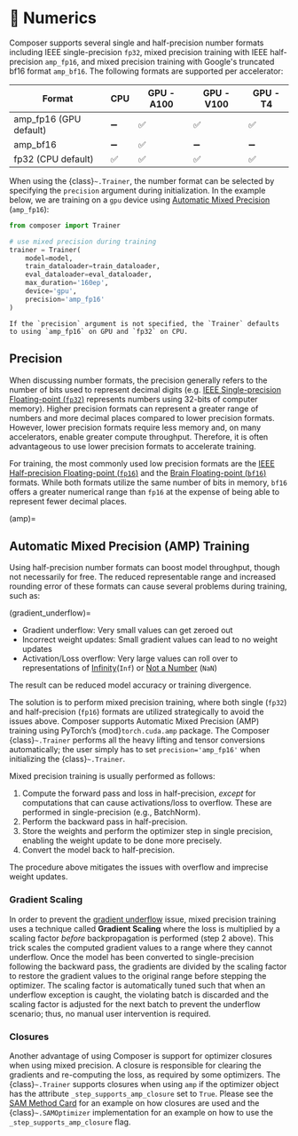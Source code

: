 # 🔢 Numerics

Composer supports several single and half-precision number formats including IEEE single-precision `fp32`, mixed precision
training with IEEE half-precision `amp_fp16`, and mixed precision training with Google's truncated bf16 format `amp_bf16`.
The following formats are supported per accelerator:

| Format                 | CPU | GPU - A100 | GPU - V100 | GPU - T4 |
| -----------------------| --- |----------- | ---------- | -------- |
| amp_fp16 (GPU default) | ➖   | ✅         | ✅         | ✅        |
| amp_bf16               | ➖   | ✅         | ➖         | ➖        |
| fp32 (CPU default)     | ✅   | ✅         | ✅         | ✅        |

When using the {class}`~.Trainer`, the number format can be selected by specifying the `precision` argument during
initialization. In the example below, we are training on a `gpu` device using [Automatic Mixed Precision](amp) (`amp_fp16`):

<!--pytest.mark.gpu-->
<!--
```python
from torch.utils.data import DataLoader
from tests.common import RandomClassificationDataset, SimpleModel

model = SimpleModel()
train_dataloader = DataLoader(RandomClassificationDataset())
eval_dataloader = DataLoader(RandomClassificationDataset())
```
-->
<!--pytest-codeblocks:cont-->
```python
from composer import Trainer

# use mixed precision during training
trainer = Trainer(
    model=model,
    train_dataloader=train_dataloader,
    eval_dataloader=eval_dataloader,
    max_duration='160ep',
    device='gpu',
    precision='amp_fp16'
)
```

```{note}
If the `precision` argument is not specified, the `Trainer` defaults to using `amp_fp16` on GPU and `fp32` on CPU.
```

## Precision

When discussing number formats, the precision generally refers to the number of bits used to represent decimal digits
(e.g. [IEEE Single-precision Floating-point (`fp32`)](https://en.wikipedia.org/wiki/Single-precision_floating-point_format)
represents numbers using 32-bits of computer memory).  Higher precision formats can represent a greater range of numbers and
more decimal places compared to lower precision formats.  However, lower precision formats require less memory and, on many
accelerators, enable greater compute throughput.  Therefore, it is often advantageous to use lower precision formats to
accelerate training.

For training, the most commonly used low precision formats are the [IEEE Half-precision Floating-point (`fp16`)](https://en.wikipedia.org/wiki/Half-precision_floating-point_format) and the [Brain Floating-point (`bf16`)](https://en.wikipedia.org/wiki/Bfloat16_floating-point_format) formats. While both formats utilize the same number of bits in memory, `bf16` offers a greater numerical range than `fp16` at the expense of being able to represent fewer decimal places.

(amp)=
## Automatic Mixed Precision (AMP) Training

Using half-precision number formats can boost model throughput, though not necessarily for free.
The reduced representable range and increased rounding error of these formats can cause several problems during training, such as:

(gradient_underflow)=
- Gradient underflow: Very small values can get zeroed out
- Incorrect weight updates: Small gradient values can lead to no weight updates
- Activation/Loss overflow: Very large values can roll over to representations of [Infinity](https://en.wikipedia.org/wiki/Infinity#Computing)(`Inf`) or [Not a Number](https://en.wikipedia.org/wiki/NaN) (`NaN`)

The result can be reduced model accuracy or training divergence.

The solution is to perform mixed precision training, where both single (`fp32`) and half-precision (`fp16`) formats are utilized strategically to avoid the issues above. Composer supports Automatic Mixed Precision (AMP) training using PyTorch’s {mod}`torch.cuda.amp` package. The Composer {class}`~.Trainer` performs all the heavy lifting and tensor conversions automatically; the user simply has to set `precision='amp_fp16'` when initializing the {class}`~.Trainer`.

Mixed precision training is usually performed as follows:

1. Compute the forward pass and loss in half-precision, *except* for computations that can cause activations/loss to overflow.
These are performed in single-precision (e.g., BatchNorm).
2. Perform the backward pass in half-precision.
3. Store the weights and perform the optimizer step in single precision, enabling the weight update to be done more precisely.
4. Convert the model back to half-precision.

The procedure above mitigates the issues with overflow and imprecise weight updates.

### Gradient Scaling

In order to prevent the [gradient underflow](gradient_underflow) issue, mixed precision training uses a technique called
**Gradient Scaling** where the loss is multiplied by a scaling factor *before* backpropagation is performed (step 2 above).
This trick scales the computed gradient values to a range where they cannot underflow. Once the model has been converted to
single-precision following the backward pass, the gradients are divided by the scaling factor to restore the gradient values to
the original range before stepping the optimizer. The scaling factor is automatically tuned such that when an underflow
exception is caught, the violating batch is discarded and the scaling factor is adjusted for the next batch to prevent the
underflow scenario; thus, no manual user intervention is required.

### Closures

Another advantage of using Composer is support for optimizer closures when using mixed precision. A closure is responsible for
clearing the gradients and re-computing the loss, as required by some optimizers. The {class}`~.Trainer` supports closures when
using `amp` if the optimizer object has the attribute `_step_supports_amp_closure` set to `True`.
Please see the [SAM Method Card](../method_cards/sam.md) for an example on how closures are used and the
{class}`~.SAMOptimizer` implementation for an example on how to use the `_step_supports_amp_closure` flag.
